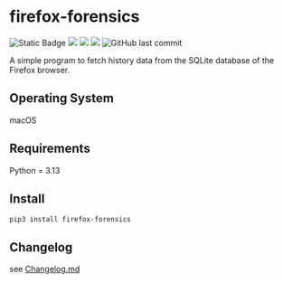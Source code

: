 # firefox-forensics

![Static Badge](https://img.shields.io/badge/python-3.13-blue)
![](https://img.shields.io/github/license/niftycode/firefox-forensics)
![](https://img.shields.io/github/issues/niftycode/firefox-forensics.svg?style=flat)
![](https://img.shields.io/pypi/v/firefox-forensics)
![GitHub last commit](https://img.shields.io/github/last-commit/niftycode/firefox-forensics)

A simple program to fetch history data from the SQLite database of the Firefox browser.

## Operating System

macOS

## Requirements

Python = 3.13

## Install

	pip3 install firefox-forensics

## Changelog

see [Changelog.md](https://github.com/niftycode/firefox-forensics/blob/main/Changelog.md)

